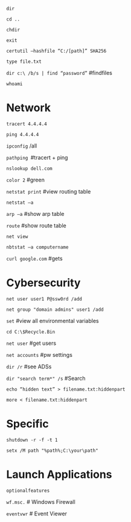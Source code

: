 `dir	`

`cd ..	`

`chdir	`

`exit`

`certutil –hashfile “C:/[path]” SHA256`

`type file.txt`

`dir c:\ /b/s | find “password”` #findfiles

`whoami`

# Network
`tracert 4.4.4.4`

`ping 4.4.4.4`

`ipconfig` /all

`pathping `#tracert + ping

`nslookup dell.com`

`color 2` #green

`netstat print` #view routing table

`netstat –a`

`arp –a` #show arp table

`route` #show route table

`net view`

`nbtstat –a computername`

`curl google.com` #gets

# Cybersecurity
`net user user1 P@ssw0rd /add`

`net group "domain admins" user1 /add`

`set` 	#view all environmental variables

`cd C:\$Recycle.Bin`

`net user` #get users

`net accounts` #pw settings

`dir /r` #see ADSs

`dir "search term*" /s` #Search

`echo “hidden text” > filename.txt:hiddenpart`

`more < filename.txt:hiddenpart`

# Specific
`shutdown -r -f -t 1`

`setx /M path "%path%;C:\your\path"`

# Launch Applications
`optionalfeatures`

`wf.msc.` # Windows Firewall

`eventvwr` # Event Viewer